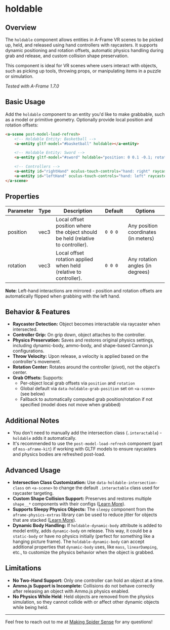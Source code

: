 # holdable

## Overview

The `holdable` component allows entities in A-Frame VR scenes to be picked up, held, and released using hand controllers with raycasters. It supports dynamic positioning and rotation offsets, automatic physics handling during grab and release, and custom collision shape preservation.

This component is ideal for VR scenes where users interact with objects, such as picking up tools, throwing props, or manipulating items in a puzzle or simulation.

_Tested with A-Frame 1.7.0_

## Basic Usage

Add the `holdable` component to an entity you'd like to make grabbable, such as a model or primitive geometry. Optionally provide local position and rotation offsets:

```html
<a-scene post-model-load-refresh>
    <!-- Holdable Entity: Basketball -->
    <a-entity gltf-model="#basketball" holdable></a-entity>

    <!-- Holdable Entity: Sword -->
    <a-entity gltf-model="#sword" holdable="position: 0 0.1 -0.1; rotation: 0 180 0"></a-entity>

    <!-- Controllers -->
    <a-entity id="rightHand" oculus-touch-controls="hand: right" raycaster="objects: .interactable"></a-entity>
    <a-entity id="leftHand" oculus-touch-controls="hand: left" raycaster="objects: .interactable"></a-entity>
</a-scene>
```

## Properties

| Parameter | Type | Description                                                                       | Default | Options                              |
| --------- | ---- | --------------------------------------------------------------------------------- | ------- | ------------------------------------ |
| position  | vec3 | Local offset position where the object should be held (relative to controller).   | `0 0 0` | Any position coordinates (in meters) |
| rotation  | vec3 | Local offset rotation applied when held (relative to controller).                 | `0 0 0` | Any rotation angles (in degrees)     |

**Note**: Left-hand interactions are mirrored - position and rotation offsets are automatically flipped when grabbing with the left hand.

## Behavior & Features

- **Raycaster Detection:** Object becomes interactable via raycaster when intersected.
- **Controller Grip:** On grip down, object attaches to the controller.
- **Physics Preservation:** Saves and restores original physics settings, including dynamic-body, ammo-body, and shape-based Cannon.js configurations.
- **Throw Velocity:** Upon release, a velocity is applied based on the controller's movement.
- **Rotation Center:** Rotates around the controller (pivot), not the object's center.
- **Grab Offsets:** Supports:
    - Per-object local grab offsets via `position` and `rotation`
    - Global default via `data-holdable-grab-position` set on `<a-scene>` (see below)
    - Fallback to automatically computed grab position/rotation if not specified (model does not move when grabbed)

## Additional Notes

- You don't need to manually add the intersection class (`.interactable`) - `holdable` adds it automatically.
- It's recommended to use the `post-model-load-refresh` component (part of `mss-aframe-kit`) if working with GLTF models to ensure raycasters and physics bodies are refreshed post-load.

## Advanced Usage

- **Intersection Class Customization:** Use `data-holdable-intersection-class` on `<a-scene>` to change the default `.interactable` class used for raycaster targeting.
- **Custom Shape Collision Support:** Preserves and restores multiple `shape__*` components with their configs ([Learn More](https://github.com/c-frame/aframe-physics-system/blob/master/CannonDriver.md#shape)).
- **Supports Sleepy Physics Objects:** The `sleepy` component from the `aframe-physics-extras` library can be used to reduce jitter for objects that are stacked ([Learn More](https://github.com/wmurphyrd/aframe-physics-extras?tab=readme-ov-file#sleepy)).
- **Dynamic Body Handling:** If `holdable-dynamic-body` attribute is added to model entity, adds `dynamic-body` on release. This way, it could be a `static-body` or have no physics initially (perfect for something like a hanging picture frame). The `holdable-dynamic-body` can accept additional properties that `dynamic-body` uses, like `mass`, `linearDamping`, etc., to customize the physics behavior when the object is grabbed.

## Limitations

- **No Two-Hand Support:** Only one controller can hold an object at a time.
- **Ammo.js Support is Incomplete:** Collisions do not behave correctly after releasing an object with Ammo.js physics enabled.
- **No Physics While Held**: Held objects are removed from the physics simulation, so they cannot collide with or affect other dynamic objects while being held.

---

Feel free to reach out to me at [Making Spider Sense](https://makingspidersense.com/contact/) for any questions!
